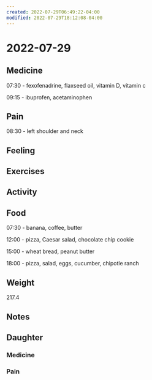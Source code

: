 ```yaml
---
created: 2022-07-29T06:49:22-04:00
modified: 2022-07-29T18:12:08-04:00
---
```


# 2022-07-29

## Medicine

07:30 - fexofenadrine, flaxseed oil, vitamin D, vitamin c 

09:15 - ibuprofen, acetaminophen 

## Pain

08:30 - left shoulder and neck


## Feeling


## Exercises


## Activity


## Food

07:30 - banana, coffee, butter 

12:00 - pizza, Caesar salad, chocolate chip cookie

15:00 - wheat bread, peanut butter

18:00 - pizza, salad, eggs, cucumber, chipotle ranch 


## Weight

217.4

## Notes


## Daughter


### Medicine


### Pain
